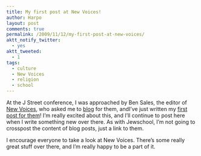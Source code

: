 ```yaml
---
title: My first post at New Voices!
author: Harpo
layout: post
comments: true
permalink: /2009/11/12/my-first-post-at-new-voices/
aktt_notify_twitter:
  - yes
aktt_tweeted:
  - 1
tags:
  - culture
  - New Voices
  - religion
  - school
---
```

At the J Street conference, I was approached by Ben Sales, the editor of <a href="http://newvoices.org" target="_blank">New Voices</a>, who asked me to <a href="http://blog.newvoices.org" target="_blank">blog</a> for them, andI&#8217;ve just written my <a href="http://blog.newvoices.org/?p=1617" target="_blank">first post for them</a>! I&#8217;m really excited about this, and I&#8217;ll continue to post here when I write something new over there. As with Jewschool, I&#8217;m not going to crosspost the content of blog posts, just a link to them.

I encourage everyone to take a look at New Voices. There&#8217;s some really great stuff over there, and I&#8217;m really happy to be a part of it.